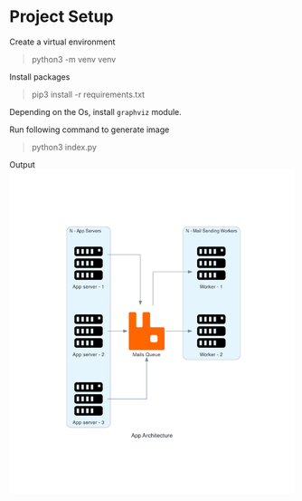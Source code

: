 # Project Setup

Create a virtual environment

> python3 -m venv venv

Install packages

> pip3 install -r requirements.txt

Depending on the Os, install `graphviz` module.

Run following command to generate image

> python3 index.py

Output
![App Architecture](app_architecture.png)
